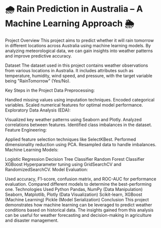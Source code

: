 # 🌧️ Rain Prediction in Australia – A Machine Learning Approach 🌦️
Project Overview
This project aims to predict whether it will rain tomorrow in different locations across Australia using machine learning models. By analyzing meteorological data, we can gain insights into weather patterns and improve predictive accuracy.

Dataset
The dataset used in this project contains weather observations from various locations in Australia. It includes attributes such as temperature, humidity, wind speed, and pressure, with the target variable being "RainTomorrow" (Yes/No).

Key Steps in the Project
Data Preprocessing:

Handled missing values using imputation techniques.
Encoded categorical variables.
Scaled numerical features for optimal model performance.
Exploratory Data Analysis (EDA):

Visualized key weather patterns using Seaborn and Plotly.
Analyzed correlations between features.
Identified class imbalances in the dataset.
Feature Engineering:

Applied feature selection techniques like SelectKBest.
Performed dimensionality reduction using PCA.
Resampled data to handle imbalances.
Machine Learning Models:

Logistic Regression
Decision Tree Classifier
Random Forest Classifier
XGBoost
Hyperparameter tuning using GridSearchCV and RandomizedSearchCV.
Model Evaluation:

Used accuracy, F1-score, confusion matrix, and ROC-AUC for performance evaluation.
Compared different models to determine the best-performing one.
Technologies Used
Python
Pandas, NumPy (Data Manipulation)
Seaborn, Matplotlib, Plotly (Data Visualization)
Scikit-learn, XGBoost (Machine Learning)
Pickle (Model Serialization)
Conclusion
This project demonstrates how machine learning can be leveraged to predict weather conditions based on historical data. The insights gained from this analysis can be useful for weather forecasting and decision-making in agriculture and disaster management.

